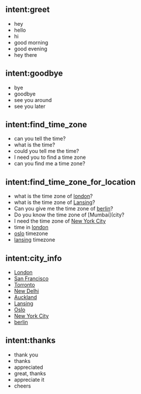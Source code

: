 ## intent:greet
- hey
- hello
- hi
- good morning
- good evening
- hey there

## intent:goodbye
- bye
- goodbye
- see you around
- see you later

## intent:find_time_zone
- can you tell the time?
- what is the time?
- could you tell me the time?
- I need you to find a time zone
- can you find me a time zone?

## intent:find_time_zone_for_location
- what is the time zone of [london](city)?
- what is the time zone of [Lansing](city)?
- Can you give me the time zone of [berlin](city)?
- Do you know the time zone of [Mumbai](city?
- I need the time zone of [New York City](city)
- time in [london](city)
- [oslo](city) timezone
- [lansing](city) timezone

## intent:city_info
- [London](city)
- [San Francisco](city)
- [Torronto](city)
- [New Delhi](city)
- [Auckland](city)
- [Lansing](city)
- [Oslo](city)
- [New York City](city)
- [berlin](city)

## intent:thanks
- thank you
- thanks
- appreciated
- great, thanks
- appreciate it
- cheers

